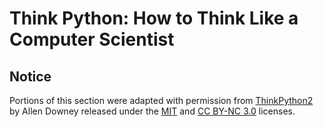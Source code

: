 # Think Python: How to Think Like a Computer Scientist

## Notice

Portions of this section were adapted with permission from [ThinkPython2](https://github.com/AllenDowney/ThinkPython2) by Allen Downey released under the [MIT](https://github.com/AllenDowney/ThinkPython2/blob/master/LICENSE) and [CC BY-NC 3.0](https://greenteapress.com/wp/think-python-2e/) licenses.
